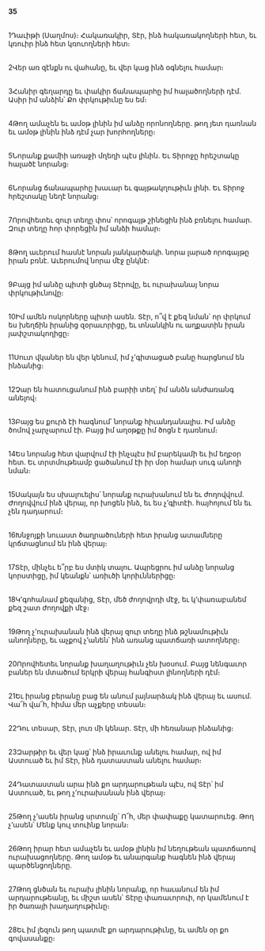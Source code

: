 **35**

\
1Դաւիթի (Սաղմոս)։ Հակառակիր, Տէր, ինձ հակառակողների հետ, եւ կռուիր ինձ հետ կռուողների հետ։

\
2Վեր առ զէնքն ու վահանը, եւ վեր կաց ինձ օգնելու համար։

\
3Հանիր գեղարդը եւ փակիր ճանապարհը իմ հալածողների դէմ. Ասիր իմ անձին՝ Քո փրկութիւնը ես եմ։

\
4Թող ամաչեն եւ ամօթ լինին իմ անձը որոնողները. թող յետ դառնան եւ ամօթ լինին ինձ դէմ չար խորհողները։

\
5Նորանք քամիի առաջի մղեղի պէս լինին. Եւ Տիրոջը հրեշտակը հալածէ նորանց։

\
6Նորանց ճանապարհը խաւար եւ գայթակղութիւն լինի. Եւ Տիրոջ հրեշտակը նեղէ նորանց։

\
7Որովհետեւ զուր տեղը փոս՝ որոգայթ շինեցին ինձ բռնելու համար. Զուր տեղը հոր փորեցին իմ անձի համար։

\
8Թող աւերում հասնէ նորան յանկարծակի. նորա լարած որոգայթը իրան բռնէ. Աւերումով նորա մէջ ընկնէ։

\
9Բայց իմ անձը պիտի ցնծայ Տէրովը, եւ ուրախանայ նորա փրկութիւնովը։

\
10Իմ ամեն ոսկորները պիտի ասեն. Տէր, ո՞վ է քեզ նման՝ որ փրկում ես խեղճին իրանից զօրաւորիցը, եւ տնանկին ու աղքատին իրան յափշտակողիցը։

\
11Սուտ վկաներ են վեր կենում, իմ չ’գիտացած բանը հարցնում են ինձանից։

\
12Չար են հատուցանում ինձ բարիի տեղ՝ իմ անձն անժառանգ անելով։

\
13Բայց ես քուրձ էի հագնում՝ նորանք հիւանդանալիս. Իմ անձը ծոմով չարչարում էի. Բայց իմ աղօթքը իմ ծոցն է դառնում։

\
14Ես նորանց հետ վարվում էի ինչպէս իմ բարեկամի եւ իմ եղբօր հետ. Եւ տրտմութեամբ ցածանում էի իր մօր համար սուգ անողի նման։

\
15Սակայն ես սխալուելիս՝ նորանք ուրախանում են եւ ժողովվում. Ժողովվում ինձ վերայ, որ խոցեն ինձ, եւ ես չ’գիտէի. հայհոյում են եւ չեն դադարում։

\
16Խնջոյքի նուաստ ծաղրածուների հետ իրանց ատամները կրճտացնում են ինձ վերայ։

\
17Տէր, մինչեւ ե՞րբ ես մտիկ տալու. Ապրեցրու իմ անձը նորանց կորստիցը, իմ կեանքն՝ առիւծի կորիւններիցը։

\
18Կ’գոհանամ քեզանից, Տէր, մեծ ժողովրդի մէջ, եւ կ’փառաբանեմ քեզ շատ ժողովքի մէջ։

\
19Թող չ’ուրախանան ինձ վերայ զուր տեղը ինձ թշնամութիւն անողները, եւ աչքով չ’անեն՝ ինձ առանց պատճառի ատողները։

\
20Որովհետեւ նորանք խաղաղութիւն չեն խօսում. Բայց նենգաւոր բաներ են մտածում երկրի վերայ հանգիստ լինողների դէմ։

\
21Եւ իրանց բերանը բաց են անում լայնարձակ ինձ վերայ եւ ասում. Վա՜հ վա՜հ, հիմա մեր աչքերը տեսան։

\
22Դու տեսար, Տէր, լուռ մի կենար. Տէր, մի հեռանար ինձանից։

\
23Զարթիր եւ վեր կաց՝ ինձ իրաւունք անելու համար, ով իմ Աստուած եւ իմ Տէր, ինձ դատաստան անելու համար։

\
24Դատաստան արա ինձ քո արդարութեան պէս, ով Տէր՝ իմ Աստուած, եւ թող չ’ուրախանան ինձ վերայ։

\
25Թող չ’ասեն իրանց սրտումը՝ Ո՜հ, մեր փափաքը կատարուեց. Թող չ’ասեն՝ Մենք կուլ տուինք նորան։

\
26Թող իրար հետ ամաչեն եւ ամօթ լինին իմ նեղութեան պատճառով ուրախացողները. Թող ամօթ եւ անարգանք հագնեն ինձ վերայ պարծենցողները.

\
27Թող ցնծան եւ ուրախ լինին նորանք, որ հաւանում են իմ արդարութեանը, եւ միշտ ասեն՝ Տէրը փառաւորուի, որ կամենում է իր ծառայի խաղաղութիւնը։

\
28Եւ իմ լեզուն թող պատմէ քո արդարութիւնը, եւ ամեն օր քո գովասանքը։
